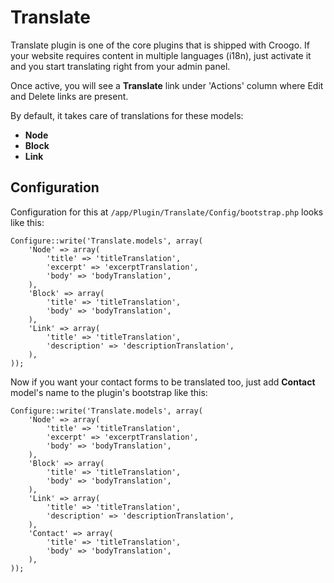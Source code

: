 # Translate

Translate plugin is one of the core plugins that is shipped with Croogo. If your
website requires content in multiple languages (i18n), just activate it and you
start translating right from your admin panel. 

Once active, you will see a **Translate** link under 'Actions' column where Edit
and Delete links are present.

By default, it takes care of translations for these models:

* **Node**
* **Block**
* **Link**

## Configuration

Configuration for this at
`/app/Plugin/Translate/Config/bootstrap.php` looks like this:

    Configure::write('Translate.models', array(
        'Node' => array(
            'title' => 'titleTranslation',
            'excerpt' => 'excerptTranslation',
            'body' => 'bodyTranslation',
        ),
        'Block' => array(
            'title' => 'titleTranslation',
            'body' => 'bodyTranslation',
        ),
        'Link' => array(
            'title' => 'titleTranslation',
            'description' => 'descriptionTranslation',
        ),
    ));

Now if you want your contact forms to be translated too, just add **Contact**
model's name to the plugin's bootstrap like this:

    Configure::write('Translate.models', array(
        'Node' => array(
            'title' => 'titleTranslation',
            'excerpt' => 'excerptTranslation',
            'body' => 'bodyTranslation',
        ),
        'Block' => array(
            'title' => 'titleTranslation',
            'body' => 'bodyTranslation',
        ),
        'Link' => array(
            'title' => 'titleTranslation',
            'description' => 'descriptionTranslation',
        ),
        'Contact' => array(
            'title' => 'titleTranslation',
            'body' => 'bodyTranslation',
        ),
    ));
